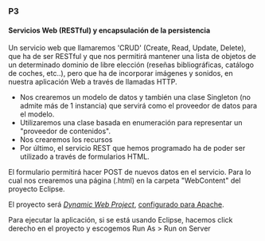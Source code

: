 ### P3 
#### Servicios Web (RESTful) y encapsulación de la persistencia

Un servicio web que llamaremos 'CRUD' (Create, Read, Update, Delete), que ha de ser RESTful y que nos permitirá mantener una lista de objetos de un determinado dominio de libre elección (reseñas bibliográficas, catálogo de coches, etc..), pero que ha de incorporar imágenes y sonidos, en nuestra aplicación Web a través de llamadas HTTP.

* Nos crearemos un modelo de datos y también una clase Singleton (no admite más de 1 instancia) que servirá como el proveedor de datos para el modelo.
* Utilizaremos una clase basada en enumeración para representar un "proveedor de contenidos".
* Nos crearemos los recursos
* Por último, el servicio REST que hemos programado ha de poder ser utilizado a través de formularios HTML.

El formulario permitirá hacer POST de nuevos datos en el servicio. Para lo cual nos crearemos una página (.html) en la carpeta "WebContent" del proyecto Eclipse.

El proyecto será *[Dynamic Web Project](http://stackoverflow.com/questions/5531402/newbie-in-eclipse-i-dont-have-dynamic-web-project-i-am-under-linux-ubuntu)*, [configurado para Apache](http://www.edu4java.com/es/servlet/servlet4.html).

Para ejecutar la aplicación, si se está usando Eclipse, hacemos click derecho en el proyecto y escogemos Run As > Run on Server
